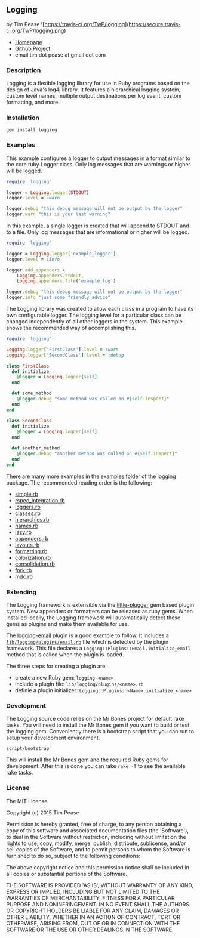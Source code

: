 ## Logging
by Tim Pease ![https://travis-ci.org/TwP/logging](https://secure.travis-ci.org/TwP/logging.png)

* [Homepage](http://rubygems.org/gems/logging)
* [Github Project](https://github.com/TwP/logging)
* email tim dot pease at gmail dot com

### Description

Logging is a flexible logging library for use in Ruby programs based on the
design of Java's log4j library. It features a hierarchical logging system,
custom level names, multiple output destinations per log event, custom
formatting, and more.

### Installation

```
gem install logging
```

### Examples

This example configures a logger to output messages in a format similar to the
core ruby Logger class. Only log messages that are warnings or higher will be
logged.

```ruby
require 'logging'

logger = Logging.logger(STDOUT)
logger.level = :warn

logger.debug "this debug message will not be output by the logger"
logger.warn "this is your last warning"
```

In this example, a single logger is created that will append to STDOUT and to a
file. Only log messages that are informational or higher will be logged.

```ruby
require 'logging'

logger = Logging.logger['example_logger']
logger.level = :info

logger.add_appenders \
    Logging.appenders.stdout,
    Logging.appenders.file('example.log')

logger.debug "this debug message will not be output by the logger"
logger.info "just some friendly advice"
```

The Logging library was created to allow each class in a program to have its
own configurable logger. The logging level for a particular class can be
changed independently of all other loggers in the system. This example shows
the recommended way of accomplishing this.

```ruby
require 'logging'

Logging.logger['FirstClass'].level = :warn
Logging.logger['SecondClass'].level = :debug

class FirstClass
  def initialize
    @logger = Logging.logger[self]
  end

  def some_method
    @logger.debug "some method was called on #{self.inspect}"
  end
end

class SecondClass
  def initialize
    @logger = Logging.logger[self]
  end

  def another_method
    @logger.debug "another method was called on #{self.inspect}"
  end
end
```

There are many more examples in the [examples folder](https://github.com/TwP/logging/tree/master/examples)
of the logging package. The recommended reading order is the following:

* [simple.rb](https://github.com/TwP/logging/blob/master/examples/simple.rb)
* [rspec_integration.rb](https://github.com/TwP/logging/blob/master/examples/rspec_integration.rb)
* [loggers.rb](https://github.com/TwP/logging/blob/master/examples/loggers.rb)
* [classes.rb](https://github.com/TwP/logging/blob/master/examples/classes.rb)
* [hierarchies.rb](https://github.com/TwP/logging/blob/master/examples/hierarchies.rb)
* [names.rb](https://github.com/TwP/logging/blob/master/examples/names.rb)
* [lazy.rb](https://github.com/TwP/logging/blob/master/examples/lazy.rb)
* [appenders.rb](https://github.com/TwP/logging/blob/master/examples/appenders.rb)
* [layouts.rb](https://github.com/TwP/logging/blob/master/examples/layouts.rb)
* [formatting.rb](https://github.com/TwP/logging/blob/master/examples/formatting.rb)
* [colorization.rb](https://github.com/TwP/logging/blob/master/examples/colorization.rb)
* [consolidation.rb](https://github.com/TwP/logging/blob/master/examples/consolidation.rb)
* [fork.rb](https://github.com/TwP/logging/blob/master/examples/fork.rb)
* [mdc.rb](https://github.com/TwP/logging/blob/master/examples/mdc.rb)

### Extending

The Logging framework is extensible via the [little-plugger](https://github.com/twp/little-plugger)
gem based plugin system. New appenders or formatters can be released as ruby
gems. When installed locally, the Logging framework will automatically detect
these gems as plugins and make them available for use.

The [logging-email](https://github.com/twp/logging-email) plugin is a good
example to follow. It includes a [`lib/logging/plugins/email.rb`](https://github.com/twp/logging-email/tree/master/lib/logging/plugins/email.rb)
file which is detected by the plugin framework. This file declares a
`Logging::Plugins::Email.initialize_email` method that is called when the plugin
is loaded.

The three steps for creating a plugin are:

* create a new Ruby gem: `logging-<name>`
* include a plugin file: `lib/logging/plugins/<name>.rb`
* definie a plugin initializer: `Logging::Plugins::<Name>.initialize_<name>`

### Development

The Logging source code relies on the Mr Bones project for default rake tasks.
You will need to install the Mr Bones gem if you want to build or test the
logging gem. Conveniently there is a bootstrap script that you can run to setup
your development environment.

```
script/bootstrap
```

This will install the Mr Bones gem and the required Ruby gems for development.
After this is done you can rake `rake -T` to see the available rake tasks.

### License

The MIT License

Copyright (c) 2015 Tim Pease

Permission is hereby granted, free of charge, to any person obtaining
a copy of this software and associated documentation files (the
'Software'), to deal in the Software without restriction, including
without limitation the rights to use, copy, modify, merge, publish,
distribute, sublicense, and/or sell copies of the Software, and to
permit persons to whom the Software is furnished to do so, subject to
the following conditions:

The above copyright notice and this permission notice shall be
included in all copies or substantial portions of the Software.

THE SOFTWARE IS PROVIDED 'AS IS', WITHOUT WARRANTY OF ANY KIND,
EXPRESS OR IMPLIED, INCLUDING BUT NOT LIMITED TO THE WARRANTIES OF
MERCHANTABILITY, FITNESS FOR A PARTICULAR PURPOSE AND NONINFRINGEMENT.
IN NO EVENT SHALL THE AUTHORS OR COPYRIGHT HOLDERS BE LIABLE FOR ANY
CLAIM, DAMAGES OR OTHER LIABILITY, WHETHER IN AN ACTION OF CONTRACT,
TORT OR OTHERWISE, ARISING FROM, OUT OF OR IN CONNECTION WITH THE
SOFTWARE OR THE USE OR OTHER DEALINGS IN THE SOFTWARE.
